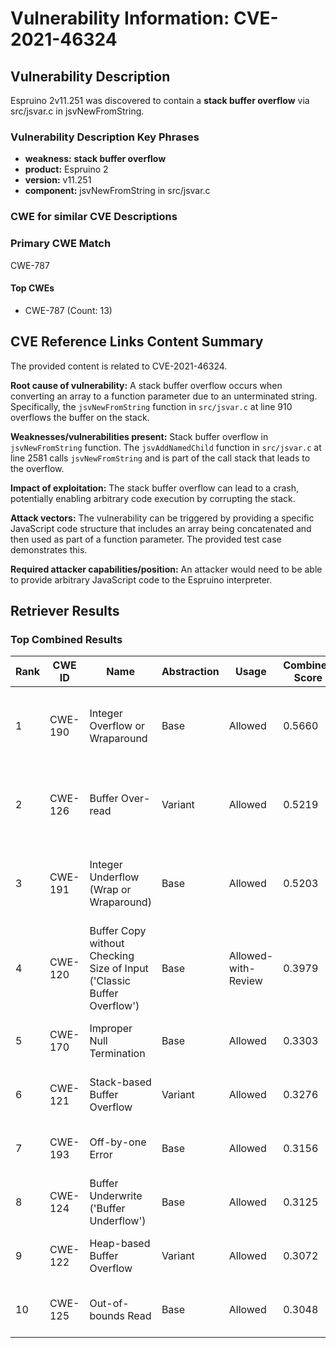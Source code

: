 # Vulnerability Information: CVE-2021-46324

## Vulnerability Description
Espruino 2v11.251 was discovered to contain a **stack buffer overflow** via src/jsvar.c in jsvNewFromString.

### Vulnerability Description Key Phrases
- **weakness:** **stack buffer overflow**
- **product:** Espruino 2
- **version:** v11.251
- **component:** jsvNewFromString in src/jsvar.c

### CWE for similar CVE Descriptions
### Primary CWE Match
CWE-787

#### Top CWEs
- CWE-787 (Count: 13)

## CVE Reference Links Content Summary
The provided content is related to CVE-2021-46324.

**Root cause of vulnerability:** A stack buffer overflow occurs when converting an array to a function parameter due to an unterminated string. Specifically, the `jsvNewFromString` function in `src/jsvar.c` at line 910 overflows the buffer on the stack.

**Weaknesses/vulnerabilities present:** Stack buffer overflow in `jsvNewFromString` function. The `jsvAddNamedChild` function in `src/jsvar.c` at line 2581 calls `jsvNewFromString` and is part of the call stack that leads to the overflow.

**Impact of exploitation:** The stack buffer overflow can lead to a crash, potentially enabling arbitrary code execution by corrupting the stack.

**Attack vectors:** The vulnerability can be triggered by providing a specific JavaScript code structure that includes an array being concatenated and then used as part of a function parameter. The provided test case demonstrates this.

**Required attacker capabilities/position:** An attacker would need to be able to provide arbitrary JavaScript code to the Espruino interpreter.

## Retriever Results

### Top Combined Results

| Rank | CWE ID | Name | Abstraction | Usage | Combined Score | Retrievers | Individual Scores |
|------|--------|------|-------------|-------|---------------|------------|-------------------|
| 1 | CWE-190 | Integer Overflow or Wraparound | Base | Allowed | 0.5660 | dense, sparse, graph | dense: 0.534, sparse: 0.091, graph: 0.691 |
| 2 | CWE-126 | Buffer Over-read | Variant | Allowed | 0.5219 | dense, sparse, graph | dense: 0.533, sparse: 0.089, graph: 0.692 |
| 3 | CWE-191 | Integer Underflow (Wrap or Wraparound) | Base | Allowed | 0.5203 | dense, sparse, graph | dense: 0.505, sparse: 0.103, graph: 0.584 |
| 4 | CWE-120 | Buffer Copy without Checking Size of Input ('Classic Buffer Overflow') | Base | Allowed-with-Review | 0.3979 | sparse, graph | sparse: 0.104, graph: 1.000 |
| 5 | CWE-170 | Improper Null Termination | Base | Allowed | 0.3303 | sparse, graph | sparse: 0.084, graph: 0.789 |
| 6 | CWE-121 | Stack-based Buffer Overflow | Variant | Allowed | 0.3276 | dense, sparse | dense: 0.557, sparse: 0.133 |
| 7 | CWE-193 | Off-by-one Error | Base | Allowed | 0.3156 | dense, sparse | dense: 0.518, sparse: 0.099 |
| 8 | CWE-124 | Buffer Underwrite ('Buffer Underflow') | Base | Allowed | 0.3125 | dense, sparse | dense: 0.518, sparse: 0.093 |
| 9 | CWE-122 | Heap-based Buffer Overflow | Variant | Allowed | 0.3072 | dense, sparse | dense: 0.542, sparse: 0.108 |
| 10 | CWE-125 | Out-of-bounds Read | Base | Allowed | 0.3048 | dense, sparse | dense: 0.492, sparse: 0.103 |

